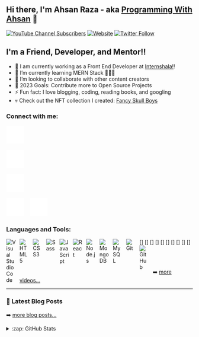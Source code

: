 ## Hi there, I'm Ahsan Raza - aka [Programming With Ahsan][youtube] 👋

[![YouTube Channel Subscribers](https://img.shields.io/youtube/channel/subscribers/UCthxlb0WpObljI173N-QbfA?logo=youtube&logoColor=red&style=for-the-badge)][youtube]
[![Website](https://img.shields.io/website?label=ahsancommits.github.io&style=for-the-badge&url=https%3A%2F%ahsancommits.github.io)](https://ahsancommits.github.io)
[![Twitter Follow](https://img.shields.io/twitter/follow/AhsanRaza059?color=1DA1F2&logo=twitter&style=for-the-badge)](https://twitter.com/intent/follow?original_referer=https%3A%2F%2Fgithub.com%2FAhsanRaza059&screen_name=AhsanRaza059)

## I'm a Friend, Developer, and Mentor!!

- 🔭 I am currently working as a Front End Developer at [Internshala!][internshala]!
- 🌱 I’m currently learning MERN Stack 👨🏻‍💻
- 👯 I’m looking to collaborate with other content creators
- 🥅 2023 Goals: Contribute more to Open Source Projects
- ⚡ Fun fact: I love blogging, coding, reading books, and googling
- 💀 Check out the NFT collection I created: [Fancy Skull Boys](https://opensea.io/collection/fancyskullboys?search[sortAscending]=true&search[sortBy]=PRICE)

### Connect with me:

<!-- [![website](./img/globe-light.svg)](https://ahsanraza059.github.io) -->

[![website](./img/globe-dark.svg)](https://ahsanraza059.github.io)
&nbsp;&nbsp;

<!-- [![website](./img/youtube-light.svg)](https://www.youtube.com/channel/UCthxlb0WpObljI173N-QbfA?sub_confirmation=1) -->

[![website](./img/youtube-dark.svg)](https://www.youtube.com/channel/UCthxlb0WpObljI173N-QbfA?sub_confirmation=1)
&nbsp;&nbsp;

<!-- [![website](./img/twitter-light.svg)](https://twitter.com/AhsanRaza059) -->

[![website](./img/twitter-dark.svg)](https://twitter.com/AhsanRaza059)
&nbsp;&nbsp;

<!-- [![website](./img/linkedin-light.svg)](https://www.linkedin.com/in/iamahsanraza) -->

[![website](./img/linkedin-dark.svg)](https://www.linkedin.com/in/iamahsanraza)
&nbsp;&nbsp;
[![website](./img/instagram-dark.svg)](https://www.instagram.com/ahsancommits)
&nbsp;&nbsp;

### Languages and Tools:

[<img align="left" alt="Visual Studio Code" width="26px" src="https://cdn.jsdelivr.net/gh/devicons/devicon/icons/vscode/vscode-original.svg" style="padding-right:10px;" />]
[<img align="left" alt="HTML5" width="26px" src="https://cdn.jsdelivr.net/gh/devicons/devicon/icons/html5/html5-original.svg" style="padding-right:10px;" />]
[<img align="left" alt="CSS3" width="26px" src="https://cdn.jsdelivr.net/gh/devicons/devicon/icons/css3/css3-original.svg" style="padding-right:10px;" />]
[<img align="left" alt="Sass" width="26px" src="https://cdn.jsdelivr.net/gh/devicons/devicon/icons/sass/sass-original.svg" style="padding-right:10px;" />]
[<img align="left" alt="JavaScript" width="26px" src="https://cdn.jsdelivr.net/gh/devicons/devicon/icons/javascript/javascript-original.svg" style="padding-right:10px;" />][jsplaylist]
[<img align="left" alt="React" width="26px" src="https://cdn.jsdelivr.net/gh/devicons/devicon/icons/react/react-original.svg" style="padding-right:10px;" />]
[<img align="left" alt="Node.js" width="26px" src="https://cdn.jsdelivr.net/gh/devicons/devicon/icons/nodejs/nodejs-original.svg" style="padding-right:10px;" />]
[<img align="left" alt="MongoDB" width="26px" src="https://cdn.jsdelivr.net/gh/devicons/devicon/icons/mongodb/mongodb-original.svg" style="padding-right:10px;" />]
[<img align="left" alt="MySQL" width="26px" src="https://cdn.jsdelivr.net/gh/devicons/devicon/icons/mysql/mysql-original.svg" style="padding-right:10px;" />]
[<img align="left" alt="Git" width="26px" src="https://cdn.jsdelivr.net/gh/devicons/devicon/icons/git/git-original.svg" style="padding-right:10px;" />]
[<img align="left" alt="GitHub" width="26px" src="https://user-images.githubusercontent.com/3369400/139448065-39a229ba-4b06-434b-bc67-616e2ed80c8f.png" style="padding-right:10px;" />]

<!-- [<img align="left" alt="GitHub" width="26px" src="https://user-images.githubusercontent.com/3369400/139447912-e0f43f33-6d9f-45f8-be46-2df5bbc91289.png" style="padding-right:10px;" />] -->
<br />
<br />
<!--  
### 📺 Latest YouTube Videos

<!-- YOUTUBE:START -->
<!-- YOUTUBE:END -->

➡️ [more videos...](https://youtube.com/@programmingwithahsan5846)

---

### 📕 Latest Blog Posts

<!-- BLOG-POST-LIST:START -->
<!-- BLOG-POST-LIST:END -->

➡️ [more blog posts...](https://www.linkedin.com/newsletters/7048174900578066432/)

<details>
  <summary>:zap: GitHub Stats</summary>

  <img align="left" alt="ahsancommits' GitHub Stats" src="https://github-readme-stats.vercel.app/api?username=ahsancommits&show_icons=true&hide_border=false&title_color=ff652f&icon_color=FFE400&bg_color=09131B&text_color=ffffff&border_color=0c1a25" />

</details>

[website]: https://ahsancommits.github.io/
[twitter]: https://twitter.com/AhsanRaza059
[instagram]: https://www.instagram.com/ahsancommits
[linkedin]: https://www.linkedin.com/in/iamahsanraza
[jsplaylist]: https://www.youtube.com/playlist?list=PLYshsQG2r6mQXxD0DUAaWkT_FrV7PSIGw
[internshala]: https://internshala.com
[youtube]: https://www.youtube.com/channel/UCthxlb0WpObljI173N-QbfA?sub_confirmation=1
